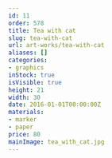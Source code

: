 ```yaml
---
id: 11
order: 578
title: Tea with cat
slug: tea-with-cat
url: art-works/tea-with-cat
aliases: []
categories:
- graphics
inStock: true
isVisible: true
height: 21
width: 30
date: 2016-01-01T00:00:00Z
materials:
- marker
- paper
price: 80
mainImage: tea_with_cat.jpg
---
```


